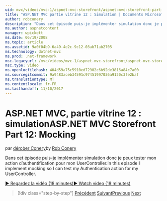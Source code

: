 ```yaml
---
uid: mvc/videos/mvc-1/aspnet-mvc-storefront/aspnet-mvc-storefront-part-12-mocking
title: "ASP.NET MVC partie vitrine 12 : Simulation | Documents Microsoft"
author: robconery
description: "Dans cet épisode puis-je implémenter simulation donc je peux tester mon action d’authentification pour mon UserController."
ms.author: aspnetcontent
manager: wpickett
ms.date: 06/19/2008
ms.topic: article
ms.assetid: 9a0f04b9-6a49-4e2c-9c12-03ab71ab2705
ms.technology: dotnet-mvc
ms.prod: .net-framework
msc.legacyurl: /mvc/videos/mvc-1/aspnet-mvc-storefront/aspnet-mvc-storefront-part-12-mocking
msc.type: video
ms.openlocfilehash: 404d59a75c5910ed72902c6b92de3816a84c7a00
ms.sourcegitcommit: 9a9483aceb34591c97451997036a9120c3fe2baf
ms.translationtype: MT
ms.contentlocale: fr-FR
ms.lasthandoff: 11/10/2017
---
```

<a name="aspnet-mvc-storefront-part-12-mocking"></a><span data-ttu-id="88802-103">ASP.NET MVC, partie vitrine 12 : simulation</span><span class="sxs-lookup"><span data-stu-id="88802-103">ASP.NET MVC Storefront Part 12: Mocking</span></span>
====================
<span data-ttu-id="88802-104">par [dérober Conery](https://github.com/robconery)</span><span class="sxs-lookup"><span data-stu-id="88802-104">by [Rob Conery](https://github.com/robconery)</span></span>

<span data-ttu-id="88802-105">Dans cet épisode puis-je implémenter simulation donc je peux tester mon action d’authentification pour mon UserController.</span><span class="sxs-lookup"><span data-stu-id="88802-105">In this episode I implement mocking so I can test my Authentication action for my UserController.</span></span>

[<span data-ttu-id="88802-106">&#9654; Regardez la vidéo (18 minutes)</span><span class="sxs-lookup"><span data-stu-id="88802-106">&#9654; Watch video (18 minutes)</span></span>](https://channel9.msdn.com/Blogs/ASP-NET-Site-Videos/aspnet-mvc-storefront-part-12-mocking)

>[!div class="step-by-step"]
<span data-ttu-id="88802-107">[Précédent](aspnet-mvc-storefront-part-11-hooking-up-the-shopping-cart-and-using-components.md)
[Suivant](aspnet-mvc-storefront-part-13-dependency-injection.md)</span><span class="sxs-lookup"><span data-stu-id="88802-107">[Previous](aspnet-mvc-storefront-part-11-hooking-up-the-shopping-cart-and-using-components.md)
[Next](aspnet-mvc-storefront-part-13-dependency-injection.md)</span></span>
